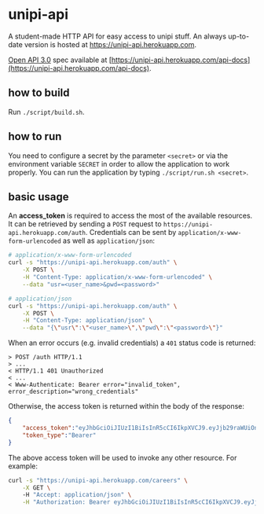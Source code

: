 # unipi-api

A student-made HTTP API for easy access to unipi stuff.
An always up-to-date version is hosted at https://unipi-api.herokuapp.com.

[Open API 3.0](https://spec.openapis.org/oas/v3.0.0) spec available at [https://unipi-api.herokuapp.com/api-docs](https://unipi-api.herokuapp.com/api-docs).

## how to build

Run `./script/build.sh`.

## how to run

You need to configure a secret by the parameter `<secret>` or via the environment variable `SECRET` in order to allow the application to work properly.
You can run the application by typing `./script/run.sh <secret>`.

## basic usage

An **access_token** is required to access the most of the available resources.
It can be retrieved by sending a `POST` request to `https://unipi-api.herokuapp.com/auth`.
Credentials can be sent by `application/x-www-form-urlencoded` as well as `application/json`:

```sh
# application/x-www-form-urlencoded
curl -s "https://unipi-api.herokuapp.com/auth" \
    -X POST \
    -H "Content-Type: application/x-www-form-urlencoded" \
    --data "usr=<user_name>&pwd=<password>"

# application/json
curl -s "https://unipi-api.herokuapp.com/auth" \
    -X POST \
    -H "Content-Type: application/json" \
    --data "{\"usr\":\"<user_name>\",\"pwd\":\"<password>\"}"
```

When an error occurs (e.g. invalid credentials) a `401` status code is returned:

```
> POST /auth HTTP/1.1
> ...
< HTTP/1.1 401 Unauthorized
< ...
< Www-Authenticate: Bearer error="invalid_token", error_description="wrong_credentials"
```

Otherwise, the access token is returned within the body of the response:

```json
{
    "access_token":"eyJhbGciOiJIUzI1BiIsInR5cCI6IkpXVCJ9.eyJjb29raWUiOnsiSlNFU1NJT05JRCI6IkE0RTAxMTY5RjIxMzg1NDBDNTRBNDhCMjlGMEVBMkQ2Iiwic2hpYl9pZHBfc2Vzc2lvbiI6ImU1Y2VmFRElYmU2M2JiZDczZThjMGY4ZDYxYzZiYTEwMGQ3NGRlMjU2MGY1NzliYWZkOGRiZmRjYjZmZDZmMGMiLCJfc2hpYnNlc3Npb25fNjU3MzczNjUzMzVmNzU2ZTY5NzA2OTY4NzQ3NDcwNzMzYTJmMmY3Nzc3NzcyZTczNzQ3NTY0NjU2ZTc0NjkyZTc1NmU2OTcwNjkyZTY5NzQyZjczNjg2OTYyNjI2ZjZjNjU3NDY4IjoiX2QwN2ZlZDYzM2UzMTMzYzU3ZDVkMTIyY2QyYmVlOWNkIn0sImlhdCI6MTYzNDU2OTI0NX0.oAmk5gmfzADUBSddu7c_tc7z3zuTy5Pu_19wqwWiTDI",
    "token_type":"Bearer"
}
```

The above access token will be used to invoke any other resource. For example:

```sh
curl -s "https://unipi-api.herokuapp.com/careers" \
    -X GET \ 
    -H "Accept: application/json" \
    -H "Authorization: Bearer eyJhbGciOiJIUzI1BiIsInR5cCI6IkpXVCJ9.eyJjb29raWUiOnsiSlNFU1NJT05JRCI6IkE0RTAxMTY5RjIxMzg1NDBDNTRBNDhCMjlGMEVBMkQ2Iiwic2hpYl9pZHBfc2Vzc2lvbiI6ImU1Y2VmFRElYmU2M2JiZDczZThjMGY4ZDYxYzZiYTEwMGQ3NGRlMjU2MGY1NzliYWZkOGRiZmRjYjZmZDZmMGMiLCJfc2hpYnNlc3Npb25fNjU3MzczNjUzMzVmNzU2ZTY5NzA2OTY4NzQ3NDcwNzMzYTJmMmY3Nzc3NzcyZTczNzQ3NTY0NjU2ZTc0NjkyZTc1NmU2OTcwNjkyZTY5NzQyZjczNjg2OTYyNjI2ZjZjNjU3NDY4IjoiX2QwN2ZlZDYzM2UzMTMzYzU3ZDVkMTIyY2QyYmVlOWNkIn0sImlhdCI6MTYzNDU2OTI0NX0.oAmk5gmfzADUBSddu7c_tc7z3zuTy5Pu_19wqwWiTDI"
```
